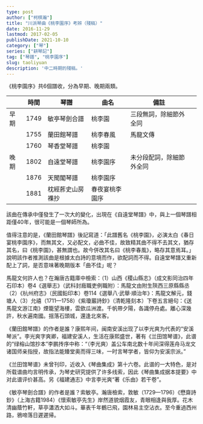 ```yaml
---
type: post
author: ["柯棋瀚"]
title: "川派琴曲《桃李園序》考辨（殘稿）"
date: 2016-11-29
lastmod: 2017-02-05
publishDate: 2021-10-10
category: ["琴"]
series: ["耕琴記"]
tag: ["琴譜", "桃李園序"]
slug: taoliyuan
description: '中二時期的殘稿。'
---
```


《桃李園序》共6個譜收，分為早期、晚期兩類。

|      | 時間 | 琴譜             | 曲名           | 備註                     |      |
| ---- | ---- | ---------------- | -------------- | ------------------------ | ---- |
| 早期 | 1749 | 敏亭琴劍合譜     | 桃李園         | 三段無詞，除細節外全同   |      |
|      | 1755 | 蘭田館琴譜       | 桃李春風       | 馬龍文傳                 |      |
|      | 1760 | 琴香堂琴譜       | 桃李園         |                          |      |
| 晚期 | 1802 | 自遠堂琴譜       | 桃李園序       | 未分段配詞，除細節外全同 |      |
|      | 1876 | 天聞閣琴譜       | 桃李園序       |                          |      |
|      | 1881 | 枕經葄史山房襍抄 | 春夜宴桃李園序 |                          |      |

該曲在傳承中僅發生了一次大的變化，出現在《自遠堂琴譜》中，與上一個琴譜相距僅40年，很可能是一個琴師所為。

值得注意的是，《蘭田館琴譜》後記寫道：「此譜舊名《桃李園》，必演太白《春日宴桃李園序》，而無其文，又必配文，必曲不佳，故致精其曲不得不去其文，猶存其名，曰《桃李園》，甚無謂也。故今併改其名曰《桃李春風》，略存其意焉耳。」說明該作者推測該曲是根據太白詩的意境而作，欲配詞而不得。自遠堂琴譜又重新配上了詞，是否意味著晚期版本「曲不佳」呢？

馬龍文何許人也？在瀚唐古籍庫中檢索：（1）山西《稷山縣志》（成文影同治四年石印本）卷4《選舉志》（武科封廕職吏例職附）：馬龍文由附生陝西三原縣縣丞（2）《杭州府志》（民國鉛印本）卷114《選舉八·武舉·順治年》：馬龍文解元，錢塘人（3）允禧（1711—1758）《紫瓊巖詩鈔》（清乾隆刻本）下卷五言絕句：《送馬龍文游江南》煙籠望海樓，雲歛瓜洲渡。千帆帶夕陽，各識停舟處。離心深幾許，秋水遍南國。揺落石頭城，還逢北來客。

《蘭田館琴譜》的作者是誰？康熙年间，闽南安溪出现了以李光爽为代表的“安溪琴派”。李光爽字爽卿，福建安溪人，生活在康熙盛世，著有《兰田馆琴谱》，此谱的“绿榕山馆抄本”李鹏抟序中称：“（李光爽）盖公车南北数十年间深得莲舟马龙文诸国师亲指授，故指法能臻堂奥而得三味，一时言琴学者，皆仰为安溪宗派。”

《兰田馆琴谱》未曾刊印，近收入《琴曲集成》第十六卷。此谱的一大特色，是对所载谱曲均言明传承，为琴史研究提供了许多线索，因此《琴曲集成据本提要》中对此谱评价甚高。另《福建通志》中言李光爽“著《乐由》若干卷”。

《敏亭琴劍合譜》的作者是誰？索敏亭。瀚唐檢索，敦敏（1729—1796）《懋齋詩鈔》（上海古籍1984）《懷索敏亭先生》岸然道貌烟霞友，青眼相逢與我厚。花木清幽蔭竹軒，草亭瀟洒大如斗。華表千年鶴已飛，園林易主空沾衣。至今重過西州路，鴉啼落日遲遲帰。

 

 
